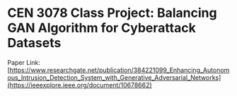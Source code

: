 # CEN 3078 Class Project: Balancing GAN Algorithm for Cyberattack Datasets

Paper Link: [https://www.researchgate.net/publication/384221099_Enhancing_Autonomous_Intrusion_Detection_System_with_Generative_Adversarial_Networks](https://ieeexplore.ieee.org/document/10678662)

